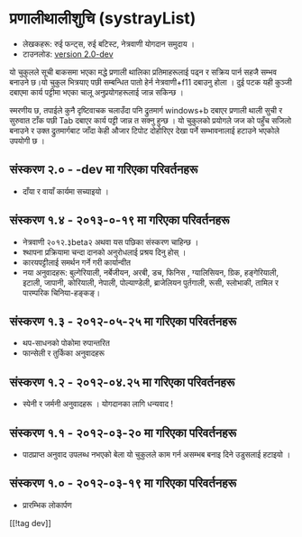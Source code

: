 # प्रणालीथालीशुचि (systrayList)  #

* लेखकहरू: रुई फन्ट्स, रुई बटिस्ट, नेत्रवाणी योगदान समुदाय ।
* टाउनलोड: [version 2.0-dev][1]

यो चुकुलले सूची बाकसमा भएका मद्धे प्रणाली थालिका प्रतिमाहरूलाई पढ्न र सक्रिय
पार्न सहजै सम्भव बनाउने छ।यो चुकुल भित्रयाए पछी सम्बन्धित पातो हेर्न
नेत्रवाणी+f11 दबाउनु होला । दुई पटक यही कुञ्जी दबाएमा कार्य पट्टीमा भएका
चालू अनुप्रयोगहरूलाई जान्न सकिन्छ ।

स्मरणीय छ, तपाईले कुनै दृष्टिवाचक चलाउँदा  पनि द्रुतमार्ग windows+b दबाएर
प्रणाली थाली सुची र सुरुवात टाँक पछी Tab दबाएर कार्य पट्टी जान्न त सक्नु
हुन्छ ।  यो चुकुलको प्रयोगले  जज को पहुँच सजिलो बनाउने र उक्त द्रुतमार्गबाट
जाँदा केही औजार टिपोट दोहोरिएर देखा पर्ने सम्भावनालाई हटाउने भएकोले उपयोगी छ
।


## संस्करण २.० - -dev मा गरिएका परिवर्तनहरू  ##

* दाँया र वायाँ कार्यमा सच्याइयो ।

## संस्करण १.४ - २०१३-०-१९ मा गरिएका परिवर्तनहरू  ##

* नेत्रवाणी २०१२.३beta२ अथवा यस पछिका संस्करण चाहिन्छ ।
* श्थापना प्रक्रियामा चन्दा दानको अनुरोधलाई प्रश्रय दिनु होस् ।
* कारयपट्टीलाई समर्थन गर्ने गरी कार्यान्वीत 
* नया अनुवादहरू: बुल्गेरियाली, नर्बेजीयन, अरबी, डच, फिनिस , ग्यालिसियन,
  ग्रिक, हङ्गेरियाली, इटाली, जापानी, कोरियाली, नेपाली, पोल्याण्डेली,
  ब्राजेलियन पुर्तगाली, रूसी, स्लोभाकी, तामिल र पारम्परिक चिनिया-हङ्कङ्।

## संस्करण १.३ - २०१२-०५-२५ मा गरिएका परिवर्तनहरू  ##

* थप-साधनको पोकोमा रुपान्तरित 
* फान्सेली र तुर्किका अनुवादहरू

## संस्करण १.२ - २०१२-०४.२५ मा गरिएका परिवर्तनहरू  ##

* स्पेनी र जर्मनी अनुवादहरू । योगदानका लागि धन्यवाद !

## संस्करण १.१ - २०१२-०३-२० मा गरिएका परिवर्तनहरू  ##

* पाठप्राप्त  अनुवाद उपलब्ध नभएको बेला यो चुकुलले काम गर्न असम्भब बनाइ दिने
  उडुसलाई हटाइयो ।

## संस्करण १.० - २०१२-०३-१९ मा गरिएका परिवर्तनहरू  ##

* प्रारम्भिक लोकार्पण

[[!tag dev]]

[1]: http://addons.nvda-project.org/files/get.php?file=st
